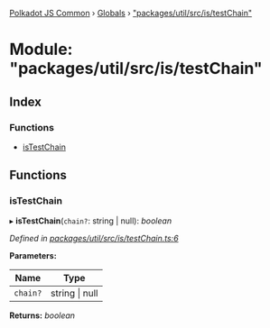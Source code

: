 [Polkadot JS Common](../README.md) › [Globals](../globals.md) › ["packages/util/src/is/testChain"](_packages_util_src_is_testchain_.md)

# Module: "packages/util/src/is/testChain"

## Index

### Functions

* [isTestChain](_packages_util_src_is_testchain_.md#istestchain)

## Functions

###  isTestChain

▸ **isTestChain**(`chain?`: string | null): *boolean*

*Defined in [packages/util/src/is/testChain.ts:6](https://github.com/polkadot-js/common/blob/5c886b0f/packages/util/src/is/testChain.ts#L6)*

**Parameters:**

Name | Type |
------ | ------ |
`chain?` | string &#124; null |

**Returns:** *boolean*
